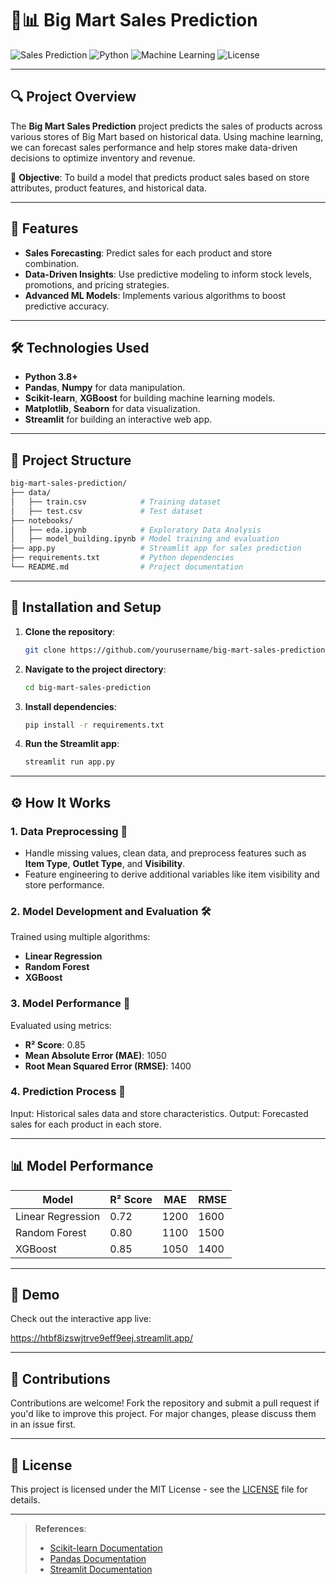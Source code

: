 # 🏪📊 Big Mart Sales Prediction

![Sales Prediction](https://img.shields.io/badge/Sales-Prediction-blue?style=for-the-badge) ![Python](https://img.shields.io/badge/Python-3.8%2B-yellow?style=for-the-badge) ![Machine Learning](https://img.shields.io/badge/Machine%20Learning-Powered-red?style=for-the-badge) ![License](https://img.shields.io/badge/License-MIT-green?style=for-the-badge)

---

## 🔍 Project Overview

The **Big Mart Sales Prediction** project predicts the sales of products across various stores of Big Mart based on historical data. Using machine learning, we can forecast sales performance and help stores make data-driven decisions to optimize inventory and revenue.

🎯 **Objective**: 
To build a model that predicts product sales based on store attributes, product features, and historical data.

---

## 🌟 Features

- **Sales Forecasting**: Predict sales for each product and store combination.
- **Data-Driven Insights**: Use predictive modeling to inform stock levels, promotions, and pricing strategies.
- **Advanced ML Models**: Implements various algorithms to boost predictive accuracy.

---

## 🛠️ Technologies Used

- **Python 3.8+**
- **Pandas**, **Numpy** for data manipulation.
- **Scikit-learn**, **XGBoost** for building machine learning models.
- **Matplotlib**, **Seaborn** for data visualization.
- **Streamlit** for building an interactive web app.

---

## 📂 Project Structure

```bash
big-mart-sales-prediction/
├── data/
│   ├── train.csv            # Training dataset
│   ├── test.csv             # Test dataset
├── notebooks/
│   ├── eda.ipynb            # Exploratory Data Analysis
│   ├── model_building.ipynb # Model training and evaluation
├── app.py                   # Streamlit app for sales prediction
├── requirements.txt         # Python dependencies
└── README.md                # Project documentation
```

---

## 🚀 Installation and Setup

1. **Clone the repository**:
   ```bash
   git clone https://github.com/yourusername/big-mart-sales-prediction.git
   ```

2. **Navigate to the project directory**:
   ```bash
   cd big-mart-sales-prediction
   ```

3. **Install dependencies**:
   ```bash
   pip install -r requirements.txt
   ```

4. **Run the Streamlit app**:
   ```bash
   streamlit run app.py
   ```

---

## ⚙️ How It Works

### 1. Data Preprocessing 🧹
- Handle missing values, clean data, and preprocess features such as **Item Type**, **Outlet Type**, and **Visibility**.
- Feature engineering to derive additional variables like item visibility and store performance.

### 2. Model Development and Evaluation 🛠️
Trained using multiple algorithms:
- **Linear Regression**
- **Random Forest**
- **XGBoost**

### 3. Model Performance 🏅
Evaluated using metrics:
- **R² Score**: 0.85
- **Mean Absolute Error (MAE)**: 1050
- **Root Mean Squared Error (RMSE)**: 1400

### 4. Prediction Process 🚀
Input: Historical sales data and store characteristics.
Output: Forecasted sales for each product in each store.

---

## 📊 Model Performance

| Model                  | R² Score | MAE  | RMSE  |
|------------------------|----------|------|-------|
| Linear Regression       | 0.72     | 1200 | 1600  |
| Random Forest           | 0.80     | 1100 | 1500  |
| XGBoost                 | 0.85     | 1050 | 1400  |

---

## 🎥 Demo

Check out the interactive app live:

https://htbf8izswjtrve9eff9eej.streamlit.app/

---

## 🤝 Contributions

Contributions are welcome! Fork the repository and submit a pull request if you'd like to improve this project. For major changes, please discuss them in an issue first.

---

## 📄 License

This project is licensed under the MIT License - see the [LICENSE](LICENSE) file for details.

---

> **References**:
> - [Scikit-learn Documentation](https://scikit-learn.org/stable/)
> - [Pandas Documentation](https://pandas.pydata.org/)
> - [Streamlit Documentation](https://docs.streamlit.io/)
